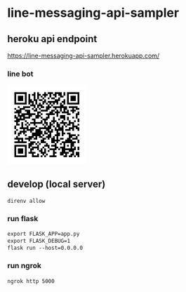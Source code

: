 # line-messaging-api-sampler

## heroku api endpoint
https://line-messaging-api-sampler.herokuapp.com/

### line bot
![](images/qr.png)

## develop (local server)

```
direnv allow
```

### run flask

```
export FLASK_APP=app.py
export FLASK_DEBUG=1
flask run --host=0.0.0.0
```

### run ngrok

```
ngrok http 5000
```
